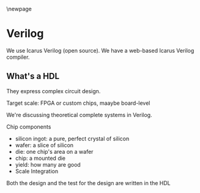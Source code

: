 \newpage
# Verilog

We use Icarus Verilog (open source). We have a web-based Icarus Verilog compiler.

## What's a HDL

They express complex circuit design.

Target scale: FPGA or custom chips, maaybe board-level

We're discussing theoretical complete systems in Verilog.

Chip components
- silicon ingot: a pure, perfect crystal of silicon
- wafer: a slice of silicon
- die: one chip's area on a wafer
- chip: a mounted die
- yield: how many are good
- Scale Integration

Both the design and the test for the design are written in the HDL


